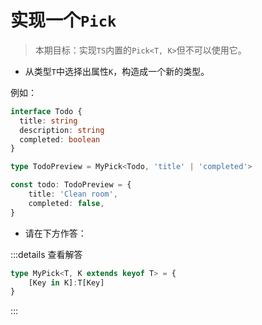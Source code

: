 <script setup>
const pick = `


/* _____________ 你的代码 _____________ */

// 从类型 T 中选择出属性 K，构造成一个新的类型。

type MyPick<T, K> = any


/* _____________ 测试用例 _____________ */
import type { Equal, Expect } from '@type-challenges/utils'

type cases = [
  Expect<Equal<Expected1, MyPick<Todo, 'title'>>>,
  Expect<Equal<Expected2, MyPick<Todo, 'title' | 'completed'>>>,
  // @ts-expect-error
  MyPick<Todo, 'title' | 'completed' | 'invalid'>,
]

interface Todo {
  title: string
  description: string
  completed: boolean
}

interface Expected1 {
  title: string
}

interface Expected2 {
  title: string
  completed: boolean
}


`

</script>

# 实现一个`Pick`


> 本期目标：实现`TS`内置的`Pick<T, K>`但不可以使用它。


* 从类型`T`中选择出属性`K`，构造成一个新的类型。


例如：

```ts
interface Todo {
  title: string
  description: string
  completed: boolean
}

type TodoPreview = MyPick<Todo, 'title' | 'completed'>

const todo: TodoPreview = {
    title: 'Clean room',
    completed: false,
}
```


* 请在下方作答：

<MonacoEditor :value="pick" :filename="'pick'"/>


:::details 查看解答

```ts
type MyPick<T, K extends keyof T> = {
    [Key in K]:T[Key]
}
```
:::
